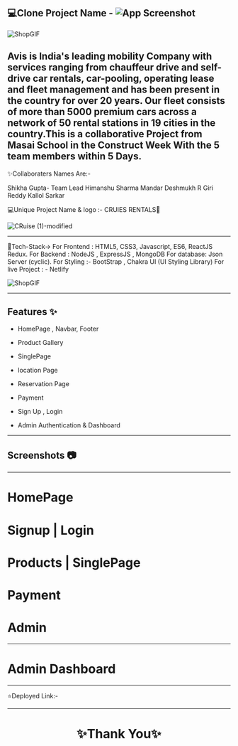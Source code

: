 💻Clone Project Name -  ![App Screenshot](https://tse1.mm.bing.net/th?id=OIP.TtcNt9h4c66jDvr3OFfTKgHaEK&pid=Api&P=0.png)
---

![ShopGIF](https://media.giphy.com/media/IzoWwMyCtNyNwuLRWS/giphy.gif)

Avis is India's leading mobility Company with services ranging from chauffeur drive and self-drive car rentals, car-pooling, operating lease and fleet management and has been present in the country for over 20 years. Our fleet consists of more than 5000 premium cars across a network of 50 rental stations in 19 cities in the country.This is a collaborative Project from Masai School in the Construct Week With the 5 team members within 5 Days.
---

✨Collaboraters Names Are:-

Shikha Gupta- Team Lead
Himanshu Sharma
Mandar Deshmukh
R Giri Reddy
Kallol Sarkar
<br>

💻Unique Project Name & logo :- CRUIES RENTALS🚗

![CRuise (1)-modified](https://user-images.githubusercontent.com/107506646/220362530-270d0d67-df50-44f2-961e-838b22b3e619.png)

---
 💫Tech-Stack->
For Frontend : HTML5, CSS3, Javascript, ES6, ReactJS Redux.
For Backend : NodeJS , ExpressJS , MongoDB 
For database: Json Server (cyclic). 
For Styling :- BootStrap , Chakra UI (UI Styling Library)
For live Project : - Netlify

![ShopGIF](https://media.giphy.com/media/26BRrcK4dXrxl817q/giphy.gif)

---
## Features ✨

- HomePage , Navbar, Footer

- Product Gallery

- SinglePage

- location Page

- Reservation Page

- Payment 

- Sign Up , Login 

- Admin Authentication & Dashboard

---
## Screenshots 📷
---

# HomePage



# Signup | Login


# Products | SinglePage



#  Payment 


# Admin 



---
# Admin Dashboard

---
⭐Deployed Link:-


----
<h1 align="center">✨Thank You✨</h1>
